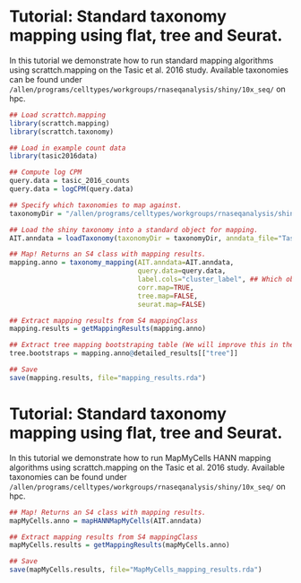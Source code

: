 # Tutorial: Standard taxonomy mapping using flat, tree and Seurat.

In this tutorial we demonstrate how to run standard mapping algorithms using scrattch.mapping on the Tasic et al. 2016 study. Available taxonomies can be found under `/allen/programs/celltypes/workgroups/rnaseqanalysis/shiny/10x_seq/` on hpc.

```R
## Load scrattch.mapping
library(scrattch.mapping)
library(scrattch.taxonomy)

## Load in example count data
library(tasic2016data)

## Compute log CPM
query.data = tasic_2016_counts
query.data = logCPM(query.data)

## Specify which taxonomies to map against.
taxonomyDir = "/allen/programs/celltypes/workgroups/rnaseqanalysis/shiny/10x_seq/tasic_2016"

## Load the shiny taxonomy into a standard object for mapping.
AIT.anndata = loadTaxonomy(taxonomyDir = taxonomyDir, anndata_file="Tasic2016.h5ad")

## Map! Returns an S4 class with mapping results.
mapping.anno = taxonomy_mapping(AIT.anndata=AIT.anndata,
                                query.data=query.data,
                                label.cols="cluster_label", ## Which obs in AIT.anndata contain annotations to map. E.g. "class", "subclass", etc.
                                corr.map=TRUE,
                                tree.map=FALSE,
                                seurat.map=FALSE)

## Extract mapping results from S4 mappingClass
mapping.results = getMappingResults(mapping.anno)

## Extract tree mapping bootstraping table (We will improve this in the near future.)
tree.bootstraps = mapping.anno@detailed_results[["tree"]]

## Save
save(mapping.results, file="mapping_results.rda")
```

# Tutorial: Standard taxonomy mapping using flat, tree and Seurat.

In this tutorial we demonstrate how to run MapMyCells HANN mapping algorithms using scrattch.mapping on the Tasic et al. 2016 study. Available taxonomies can be found under `/allen/programs/celltypes/workgroups/rnaseqanalysis/shiny/10x_seq/` on hpc.

```R
## Map! Returns an S4 class with mapping results.
mapMyCells.anno = mapHANNMapMyCells(AIT.anndata)

## Extract mapping results from S4 mappingClass
mapMyCells.results = getMappingResults(mapMyCells.anno)

## Save
save(mapMyCells.results, file="MapMyCells_mapping_results.rda")
```
